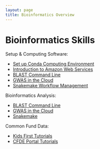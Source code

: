 ```yaml
---
layout: page
title: Bioinformatics Overview
---
```


Bioinformatics Skills
=======================

Setup & Computing Software:

- [Set up Conda Computing Environment](install_conda_tutorial.md)
- [Introduction to Amazon Web Services](Introduction_to_Amazon_Web_Services/introtoaws1.md)
- [BLAST Command Line](BLAST-Command-Line/BLAST1.md)
- [GWAS in the Cloud](GWAS-in-the-cloud/index.md)
- [Snakemake Workflow Management](Snakemake/index.md)

Bioinformatics Analysis:

- [BLAST Command Line](./BLAST-Command-Line/BLAST1.md)
- [GWAS in the Cloud](./GWAS-in-the-cloud/index.md)
- [Snakemake](./Snakemake/index.md)

Common Fund Data:

- [Kids First Tutorials](Kids-First/index.md)
- [CFDE Portal Tutorials](CFDE-Portal/index.md)
